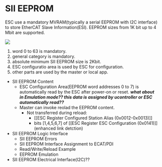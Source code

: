 # SII EEPROM
ESC use a mandatory MVRAM(typically a serial EEPROM with I2C interface) to store EtherCAT Slave Information(ESI). EEPROM sizes from 1K bit up to 4 Mbit are supported.

![](https://stanlyliusuphoto-1259435273.cos.ap-shanghai.myqcloud.com/img/202110251229513.png)

1. word 0 to 63 is mandatory.
2. general category is mandatory.
3. absolute minimum SII EEPROM size is 2Kbit.
4. ESC configuratio area is used by ESC for configuration.
5. other parts are used by the master or local app.

- SII EEPROM Content
	- ESC Configuration Area(EEPROM word addresses 0 to 7) is automatically read by the ESC after power-on or reset.
		***what about in Emulation mode?? this data is assigned by ucontroller or ESC automatically read??***
	- Master can invoke reolad the EEPROM content. 
		- Not transferred during reload:
			- [[ESC Register Configured Station Alias (0x0012-0x0013)]]
			- bits [1,4,5,6,7] of [[ESC Register ESC Configuration (0x0141)]](enhanced link detction) 
- SII EEPROM Logic Interface
	- SII EEPROM Errors
	- SII EEPROM Interface Assignment to ECAT/PDI
	- Read/Write/Reload Example
	- EEPROM Emulation
- SII EEPROM Electrical Interface(I2C)??